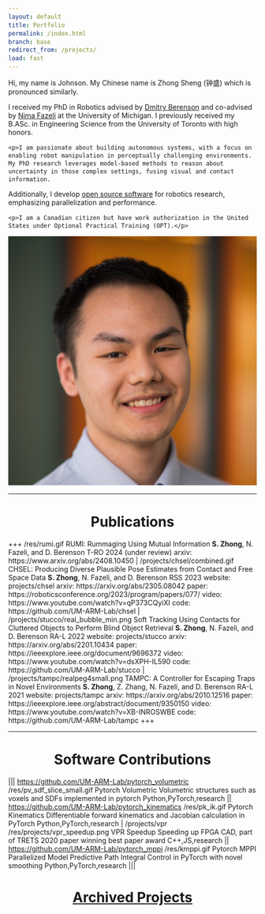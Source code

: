 ```yaml
---
layout: default
title: Portfolio
permalink: /index.html
branch: base
redirect_from: /projects/
load: fast
---
```


<div class="profile">
<div class="profile-text">
    <p>Hi, my name is Johnson. My Chinese name is Zhong Sheng (钟盛) which is pronounced similarly.</p>
    <p>I received my PhD in Robotics advised by <a href="https://berenson.robotics.umich.edu/">Dmitry Berenson</a> 
and co-advised by <a href="https://www.mmintlab.com/people/nima-fazeli/">Nima Fazeli</a> at the University of Michigan.
I previously received my B.ASc. in Engineering Science from the University of Toronto with high honors.
    </p>

    <p>I am passionate about building autonomous systems, with a focus on enabling robot manipulation in perceptually challenging environments. 
    My PhD research leverages model-based methods to reason about uncertainty in those complex settings, fusing visual and contact information. 
Additionally, I develop <a href="https://github.com/lemonpi">open source software</a> for robotics research, emphasizing parallelization and performance.</p>

    <p>I am a Canadian citizen but have work authorization in the United States under Optional Practical Training (OPT).</p>
</div>
<img src="/res/self_business.jpeg" alt="My Picture" class="profile-img">
</div>

---
<h1 style="text-align:center;">Publications</h1>
+++
/res/rumi.gif
RUMI: Rummaging Using Mutual Information
<strong>S. Zhong</strong>, N. Fazeli, and D. Berenson
T-RO 2024 (under review)
arxiv: https://www.arxiv.org/abs/2408.10450
|
/projects/chsel/combined.gif
CHSEL: Producing Diverse Plausible Pose Estimates from Contact and Free Space Data
<strong>S. Zhong</strong>, N. Fazeli, and D. Berenson
RSS 2023
website: projects/chsel
arxiv: https://arxiv.org/abs/2305.08042
paper: https://roboticsconference.org/2023/program/papers/077/
video: https://www.youtube.com/watch?v=qP373CQyiXI
code: https://github.com/UM-ARM-Lab/chsel
|
/projects/stucco/real_bubble_min.png
Soft Tracking Using Contacts for Cluttered Objects to Perform Blind Object Retrieval
<strong>S. Zhong</strong>, N. Fazeli, and D. Berenson
RA-L 2022
website: projects/stucco
arxiv: https://arxiv.org/abs/2201.10434
paper: https://ieeexplore.ieee.org/document/9696372
video: https://www.youtube.com/watch?v=dsXPH-IL590
code: https://github.com/UM-ARM-Lab/stucco
|
/projects/tampc/realpeg4small.png
TAMPC: A Controller for Escaping Traps in Novel Environments
<strong>S. Zhong</strong>, Z. Zhang, N. Fazeli, and D. Berenson
RA-L 2021
website: projects/tampc
arxiv: https://arxiv.org/abs/2010.12516
paper: https://ieeexplore.ieee.org/abstract/document/9350150
video: https://www.youtube.com/watch?v=XB-INROSWBE
code: https://github.com/UM-ARM-Lab/tampc
+++


---
<h1 style="text-align:center;">Software Contributions</h1>

|||
https://github.com/UM-ARM-Lab/pytorch_volumetric
/res/pv_sdf_slice_small.gif
Pytorch Volumetric
Volumetric structures such as voxels and SDFs implemented in pytorch
Python,PyTorch,research
||
https://github.com/UM-ARM-Lab/pytorch_kinematics
/res/pk_ik.gif
Pytorch Kinematics
Differentiable forward kinematics and Jacobian calculation in PyTorch
Python,PyTorch,research
|
/projects/vpr
/res/projects/vpr_speedup.png
VPR Speedup
Speeding up FPGA CAD, part of TRETS 2020 paper winning best paper award
C++,JS,research
||
https://github.com/UM-ARM-Lab/pytorch_mppi
/res/kmppi.gif
Pytorch MPPI
Parallelized Model Predictive Path Integral Control in PyTorch with novel smoothing
Python,PyTorch,research
|||



<h1 style="text-align:center;"><a href="archive.html">Archived Projects</a></h1>
